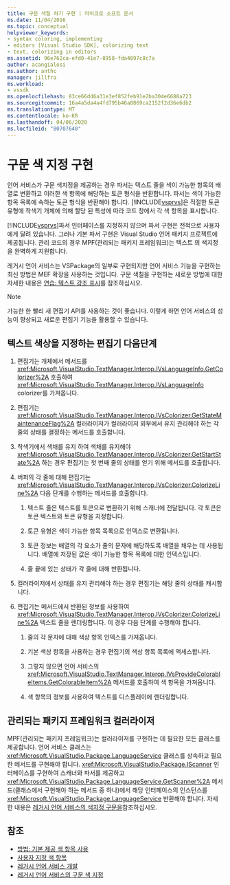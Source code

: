```yaml
---
title: 구문 색칠 하기 구현 | 마이크로 소프트 문서
ms.date: 11/04/2016
ms.topic: conceptual
helpviewer_keywords:
- syntax coloring, implementing
- editors [Visual Studio SDK], colorizing text
- text, colorizing in editors
ms.assetid: 96e762ca-efd0-41e7-8958-fda4897c8c7a
author: acangialosi
ms.author: anthc
manager: jillfra
ms.workload:
- vssdk
ms.openlocfilehash: 83ce66dd6a31e3ef852feb91e2ba304e6688a723
ms.sourcegitcommit: 16a4a5da4a4fd795b46a0869ca2152f2d36e6db2
ms.translationtype: MT
ms.contentlocale: ko-KR
ms.lasthandoff: 04/06/2020
ms.locfileid: "80707640"
---
```

# <a name="implementing-syntax-coloring"></a>구문 색 지정 구현
언어 서비스가 구문 색지정을 제공하는 경우 파서는 텍스트 줄을 색이 가능한 항목의 배열로 변환하고 이러한 색 항목에 해당하는 토큰 형식을 반환합니다. 파서는 색이 가능한 항목 목록에 속하는 토큰 형식을 반환해야 합니다. [!INCLUDE[vsprvs](../../code-quality/includes/vsprvs_md.md)]은 적절한 토큰 유형에 착색기 개체에 의해 할당 된 특성에 따라 코드 창에서 각 색 항목을 표시합니다.

 [!INCLUDE[vsprvs](../../code-quality/includes/vsprvs_md.md)]파서 인터페이스를 지정하지 않으며 파서 구현은 전적으로 사용자에게 달려 있습니다. 그러나 기본 파서 구현은 Visual Studio 언어 패키지 프로젝트에 제공됩니다. 관리 코드의 경우 MPF(관리되는 패키지 프레임워크)는 텍스트 의 색지정을 완벽하게 지원합니다.

 레거시 언어 서비스는 VSPackage의 일부로 구현되지만 언어 서비스 기능을 구현하는 최신 방법은 MEF 확장을 사용하는 것입니다. 구문 색칠을 구현하는 새로운 방법에 대한 자세한 내용은 [연습: 텍스트 강조 표시](../../extensibility/walkthrough-highlighting-text.md)를 참조하십시오.

> [!NOTE]
> 가능한 한 빨리 새 편집기 API를 사용하는 것이 좋습니다. 이렇게 하면 언어 서비스의 성능이 향상되고 새로운 편집기 기능을 활용할 수 있습니다.

## <a name="steps-followed-by-an-editor-to-colorize-text"></a>텍스트 색상을 지정하는 편집기 다음단계

1. 편집기는 개체에서 메서드를 <xref:Microsoft.VisualStudio.TextManager.Interop.IVsLanguageInfo.GetColorizer%2A> 호출하여 <xref:Microsoft.VisualStudio.TextManager.Interop.IVsLanguageInfo> colorizer를 가져옵니다.

2. 편집기는 <xref:Microsoft.VisualStudio.TextManager.Interop.IVsColorizer.GetStateMaintenanceFlag%2A> 컬러라이저가 컬러라이저 외부에서 유지 관리해야 하는 각 줄의 상태를 결정하는 메서드를 호출합니다.

3. 착색기에서 색채를 유지 하여 색채를 유지해야 <xref:Microsoft.VisualStudio.TextManager.Interop.IVsColorizer.GetStartState%2A> 하는 경우 편집기는 첫 번째 줄의 상태를 얻기 위해 메서드를 호출합니다.

4. 버퍼의 각 줄에 대해 편집기는 <xref:Microsoft.VisualStudio.TextManager.Interop.IVsColorizer.ColorizeLine%2A> 다음 단계를 수행하는 메서드를 호출합니다.

    1. 텍스트 줄은 텍스트를 토큰으로 변환하기 위해 스캐너에 전달됩니다. 각 토큰은 토큰 텍스트와 토큰 유형을 지정합니다.

    2. 토큰 유형은 색이 가능한 항목 목록으로 인덱스로 변환됩니다.

    3. 토큰 정보는 배열의 각 요소가 줄의 문자에 해당하도록 배열을 채우는 데 사용됩니다. 배열에 저장된 값은 색이 가능한 항목 목록에 대한 인덱스입니다.

    4. 줄 끝에 있는 상태가 각 줄에 대해 반환됩니다.

5. 컬러라이저에서 상태를 유지 관리해야 하는 경우 편집기는 해당 줄의 상태를 캐시합니다.

6. 편집기는 메서드에서 반환된 정보를 사용하여 <xref:Microsoft.VisualStudio.TextManager.Interop.IVsColorizer.ColorizeLine%2A> 텍스트 줄을 렌더링합니다. 이 경우 다음 단계를 수행해야 합니다.

    1. 줄의 각 문자에 대해 색상 항목 인덱스를 가져옵니다.

    2. 기본 색상 항목을 사용하는 경우 편집기의 색상 항목 목록에 액세스합니다.

    3. 그렇지 않으면 언어 서비스의 <xref:Microsoft.VisualStudio.TextManager.Interop.IVsProvideColorableItems.GetColorableItem%2A> 메서드를 호출하여 색 항목을 가져옵니다.

    4. 색 항목의 정보를 사용하여 텍스트를 디스플레이에 렌더링합니다.

## <a name="managed-package-framework-colorizer"></a>관리되는 패키지 프레임워크 컬러라이저
 MPF(관리되는 패키지 프레임워크)는 컬러라이저를 구현하는 데 필요한 모든 클래스를 제공합니다. 언어 서비스 클래스는 <xref:Microsoft.VisualStudio.Package.LanguageService> 클래스를 상속하고 필요한 메서드를 구현해야 합니다. <xref:Microsoft.VisualStudio.Package.IScanner> 인터페이스를 구현하여 스캐너와 파서를 제공하고 <xref:Microsoft.VisualStudio.Package.LanguageService.GetScanner%2A> 메서드(클래스에서 구현해야 하는 메서드 중 하나)에서 해당 인터페이스의 인스턴스를 <xref:Microsoft.VisualStudio.Package.LanguageService> 반환해야 합니다. 자세한 내용은 [레거시 언어 서비스의 색지정 구문을](../../extensibility/internals/syntax-colorizing-in-a-legacy-language-service.md)참조하십시오.

## <a name="see-also"></a>참조
- [방법: 기본 제공 색 항목 사용](../../extensibility/internals/how-to-use-built-in-colorable-items.md)
- [사용자 지정 색 항목](../../extensibility/internals/custom-colorable-items.md)
- [레거시 언어 서비스 개발](../../extensibility/internals/developing-a-legacy-language-service.md)
- [레거시 언어 서비스의 구문 색 지정](../../extensibility/internals/syntax-colorizing-in-a-legacy-language-service.md)
